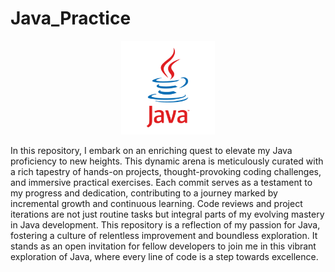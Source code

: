 # Java_Practice
<div align="center">
<img src="Assets/java-programming.png"  width="150" height="auto">
</div>
<p>In this repository, I embark on an enriching quest to elevate my Java proficiency to new heights. This dynamic arena is meticulously curated with a rich tapestry of hands-on projects, thought-provoking coding challenges, and immersive practical exercises. Each commit serves as a testament to my progress and dedication, contributing to a journey marked by incremental growth and continuous learning. Code reviews and project iterations are not just routine tasks but integral parts of my evolving mastery in Java development. This repository is a reflection of my passion for Java, fostering a culture of relentless improvement and boundless exploration. It stands as an open invitation for fellow developers to join me in this vibrant exploration of Java, where every line of code is a step towards excellence.</p>